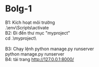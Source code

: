 # Bolg-1
B1: Kích hoạt môi trường
<br>
.\env\Scripts\activate
<br>
B2: Đi đến thư mục "myproject"
<br>
cd .\myproject\    
<br>
B3: Chạy lệnh python manage.py runserver
<br>
python manage.py runserver
<br>
B4: tải trang http://127.0.0.1:8000/
